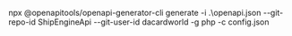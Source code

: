 npx @openapitools/openapi-generator-cli generate -i .\openapi.json --git-repo-id ShipEngineApi --git-user-id dacardworld -g php -c config.json
